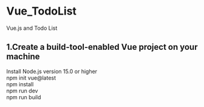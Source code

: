# Vue_TodoList
Vue.js and Todo List

 ## 1.Create a build-tool-enabled Vue project on your machine

Install Node.js version 15.0 or higher <br>
npm init vue@latest  <br>
npm install          <br>
npm run dev          <br>
npm run build        <br>




    
